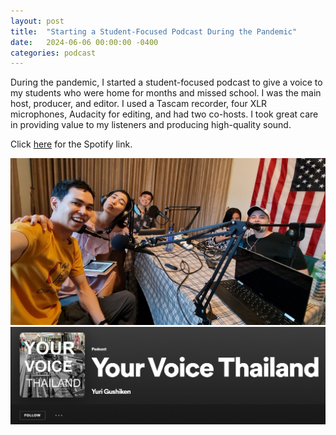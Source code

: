 ```yaml
---
layout: post
title:  "Starting a Student-Focused Podcast During the Pandemic"
date:   2024-06-06 00:00:00 -0400
categories: podcast
---
```


During the pandemic, I started a student-focused podcast to give a voice to my students who were home for months and missed school. I was the main host, producer, and editor. I used a Tascam recorder, four XLR microphones, Audacity for editing, and had two co-hosts. I took great care in providing value to my listeners and producing high-quality sound.

Click [here](https://open.spotify.com/show/2fYsbdJsTzGeW3uKe5ks14) for the Spotify link.

![YVT Podcast](/media/yvt1.jpg)
![YVT Podcast](/media/yvt2.png)
